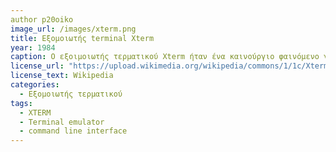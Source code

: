 ```yaml
---
author p20oiko
image_url: /images/xterm.png
title: Εξομοιωτής terminal Xterm
year: 1984
caption: Ο εξοιμοιωτής τερματικού Xterm ήταν ένα καινούργιο φαινόμενο για την δεκαετία του '80 καθώς επέτρεπε στους χρήστες να τρέχουν διάφορα προγράμματα τα οποία χρειάζονται command line interface. Ακόμη, το γεγονός ότι το Xterm είχε τη δυνατότητα να εμφανίζει παραπάνω απο ένα παράθυρα εξόδου χωρίς όμως να συγχέονται οι διαδικασίες από το καθένα ήταν αυτό που το ξεχώρισε σαν εξομοιωτή τερματικού. 
license_url: "https://upload.wikimedia.org/wikipedia/commons/1/1c/Xterm.png" 
license_text: Wikipedia 
categories:
  - Εξομοιωτής τερματικού
tags:
  - XTERM
  - Terminal emulator
  - command line interface
---
```

    
   
